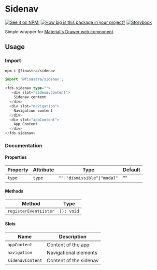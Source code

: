 # Sidenav

[![See it on NPM!](https://img.shields.io/npm/v/@finastra/sidenav?style=for-the-badge)](https://www.npmjs.com/package/@finastra/sidenav)
[![How big is this package in your project?](https://img.shields.io/bundlephobia/minzip/@finastra/sidenav?style=for-the-badge)](https://bundlephobia.com/result?p=@finastra/sidenav')
[![Storybook](https://shields.io/badge/-Play%20with%20this%20web%20component-2a0481?logo=storybook&style=for-the-badge)](https://finastra.github.io/finastra-design-system/?path=/story/navigation-sidenav--default)


Simple wrapper for [Material's Drawer web component](https://material-components.github.io/material-web/demos/drawer/).

## Usage

### Import

```
npm i @finastra/sidenav
```

```ts
import '@finastra/sidenav';
...
<fds-sidenav type="">
   <div slot="sidenavContent">
    Sidenav content
  </div>
  <div slot="navigation">
    Navigation content
  </div>
  <div slot="appContent">
    App Content
  </div>
</fds-sidenav>
```


### Documentation
<!-- DOC -->
#### Properties

| Property | Attribute | Type                         | Default |
|----------|-----------|------------------------------|---------|
| `type`   | `type`    | `""\|"dismissible"\|"modal"` | ""      |

#### Methods

| Method                | Type       |
|-----------------------|------------|
| `registerEventLister` | `(): void` |

#### Slots

| Name             | Description            |
|------------------|------------------------|
| `appContent`     | Content of the app     |
| `navigation`     | Navigational elements  |
| `sidenavContent` | Content of the sidenav |
<!-- /DOC -->